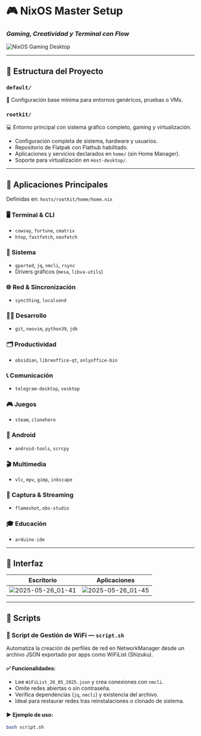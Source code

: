 # 🎮 **NixOS Master Setup**  
### _Gaming, Creatividad y Terminal con Flow_

![NixOS Gaming Desktop](https://github.com/user-attachments/assets/e9355756-3295-41a1-b054-46d3c8089b2c)

---

## 📁 Estructura del Proyecto

### `default/`  
🔹 Configuración base mínima para entornos genéricos, pruebas o VMs.

### `rootkit/`  
💻 Entorno principal con sistema gráfico completo, gaming y virtualización.

- Configuración completa de sistema, hardware y usuarios.
- Repositorio de Flatpak con Flathub habilitado.
- Aplicaciones y servicios declarados en `home/` (sin Home Manager).
- Soporte para virtualización en `Host-desktop/`.

---

## 🚀 Aplicaciones Principales

Definidas en: `hosts/rootkit/home/home.nix`

### 🖥️ Terminal & CLI
- `cowsay`, `fortune`, `cmatrix`
- `htop`, `fastfetch`, `neofetch`

### 🧰 Sistema
- `gparted`, `jq`, `nmcli`, `rsync`
- Drivers gráficos (`mesa`, `libva-utils`)

### 🌐 Red & Sincronización
- `syncthing`, `localsend`

### 👨‍💻 Desarrollo
- `git`, `neovim`, `python39`, `jdk`

### 🗂️ Productividad
- `obsidian`, `libreoffice-qt`, `onlyoffice-bin`

### 📞 Comunicación
- `telegram-desktop`, `vesktop`

### 🎮 Juegos
- `steam`, `clonehero`

### 🤖 Android
- `android-tools`, `scrcpy`

### 🎬 Multimedia
- `vlc`, `mpv`, `gimp`, `inkscape`

### 📸 Captura & Streaming
- `flameshot`, `obs-studio`

### 🎓 Educación
- `arduino-ide`

---

## 📸 Interfaz

| Escritorio | Aplicaciones |
|------------|--------------|
| ![2025-05-26_01-41](https://github.com/user-attachments/assets/2990542d-0242-4462-a38c-c1a1d619a734) | ![2025-05-26_01-45](https://github.com/user-attachments/assets/264173df-49d7-405f-aef3-3dcc07e94705) |

---

## 📜 Scripts

### 🔐 Script de Gestión de WiFi — `script.sh`

Automatiza la creación de perfiles de red en NetworkManager desde un archivo JSON exportado por apps como WiFiList (Shizuku).

#### ✅ Funcionalidades:
- Lee `WiFiList_26_05_2025.json` y crea conexiones con `nmcli`.
- Omite redes abiertas o sin contraseña.
- Verifica dependencias (`jq`, `nmcli`) y existencia del archivo.
- Ideal para restaurar redes tras reinstalaciones o clonado de sistema.

#### ▶️ Ejemplo de uso:

```bash
bash script.sh
